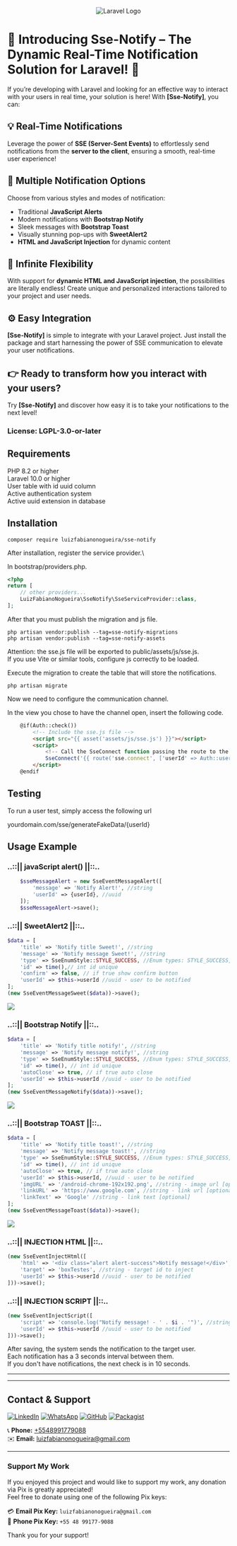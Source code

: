 <p align="center"><img src="src/Assets/img/laravel.jpg" alt="Laravel Logo"></p>


# 🚀 Introducing Sse-Notify – The Dynamic Real-Time Notification Solution for Laravel! 🎉

If you’re developing with Laravel and looking for an effective way to interact with your users in real time, your solution is here! With **[Sse-Notify]**, you can:

## 💡 Real-Time Notifications
Leverage the power of **SSE (Server-Sent Events)** to effortlessly send notifications from the **server to the client**, ensuring a smooth, real-time user experience!

## 🔔 Multiple Notification Options
Choose from various styles and modes of notification:
- Traditional **JavaScript Alerts**
- Modern notifications with **Bootstrap Notify**
- Sleek messages with **Bootstrap Toast**
- Visually stunning pop-ups with **SweetAlert2**
- **HTML and JavaScript Injection** for dynamic content

## 🎯 Infinite Flexibility
With support for **dynamic HTML and JavaScript injection**, the possibilities are literally endless! Create unique and personalized interactions tailored to your project and user needs.

## ⚙️ Easy Integration
**[Sse-Notify]** is simple to integrate with your Laravel project. Just install the package and start harnessing the power of SSE communication to elevate your user notifications.

## 👉 Ready to transform how you interact with your users?
Try **[Sse-Notify]** and discover how easy it is to take your notifications to the next level!

### License: LGPL-3.0-or-later

## Requirements
PHP 8.2 or higher \
Laravel 10.0 or higher \
User table with id uuid column \
Active authentication system \
Active uuid extension in database

## Installation

```shell
composer require luizfabianonogueira/sse-notify
```

After installation, register the service provider.\

In bootstrap/providers.php.
```php
<?php
return [
    // other providers...
    LuizFabianoNogueira\SseNotify\SseServiceProvider::class, 
];
```
After that you must publish the migration and js file.

```shell    
php artisan vendor:publish --tag=sse-notify-migrations
php artisan vendor:publish --tag=sse-notify-assets
```
Attention: the sse.js file will be exported to public/assets/js/sse.js. \
If you use Vite or similar tools, configure js correctly to be loaded.

Execute the migration to create the table that will store the notifications.

```shell    
php artisan migrate
```

Now we need to configure the communication channel. 

In the view you chose to have the channel open, insert the following code.

```html
    @if(Auth::check())
        <!-- Include the sse.js file -->
        <script src="{{ asset('assets/js/sse.js') }}"></script>
        <script>
            <!-- Call the SseConnect function passing the route to the connection -->
            SseConnect('{{ route('sse.connect', ['userId' => Auth::user()->id]) }}');
        </script>
    @endif
```

## Testing
To run a user test, simply access the following url

yourdomain.com/sse/generateFakeData/{userId}

## Usage Example

### ..::|| javaScript alert() ||::..

```php
    $sseMessageAlert = new SseEventMessageAlert([
        'message' => 'Notify Alert!', //string
        'userId' => {userId}, //uuid
    ]);
    $sseMessageAlert->save();
```

### ..::|| SweetAlert2 ||::..
```php
$data = [
    'title' => 'Notify title Sweet!', //string
    'message' => 'Notify message Sweet!', //string
    'type' => SseEnumStyle::STYLE_SUCCESS, //Enum types: STYLE_SUCCESS, STYLE_ERROR, STYLE_WARNING, STYLE_INFO
    'id' => time(),// int id unique
    'confirm' => false, // if true show confirm button
    'userId' => $this->userId //uuid - user to be notified
];
(new SseEventMessageSweet($data))->save();
```
<img src="src/Assets/img/sweetalert.png">

### ..::|| Bootstrap Notify ||::..
```php
$data = [
    'title' => 'Notify title notify!', //string
    'message' => 'Notify message notify!', //string
    'type' => SseEnumStyle::STYLE_SUCCESS, //Enum types: STYLE_SUCCESS, STYLE_ERROR, STYLE_WARNING, STYLE_INFO
    'id' => time(), // int id unique
    'autoClose' => true, // if true auto close
    'userId' => $this->userId //uuid - user to be notified
];
(new SseEventMessageNotify($data))->save();
```
<img src="src/Assets/img/bootstrap.png">

### ..::|| Bootstrap TOAST ||::..
```php
$data = [
    'title' => 'Notify title toast!', //string
    'message' => 'Notify message toast!', //string   
    'type' => SseEnumStyle::STYLE_SUCCESS, //Enum types: STYLE_SUCCESS, STYLE_ERROR, STYLE_WARNING, STYLE_INFO
    'id' => time(), // int id unique
    'autoClose' => true, // if true auto close
    'userId' => $this->userId, //uuid - user to be notified
    'imgURL' => '/android-chrome-192x192.png', //string - image url [optional]
    'linkURL' => 'https://www.google.com', //string - link url [optional]
    'linkText' => 'Google' //string - link text [optional]
];
(new SseEventMessageToast($data))->save();
```
<img src="src/Assets/img/toast.png">

### ..::|| INJECTION HTML ||::..
```php
(new SseEventInjectHtml([
    'html' => '<div class="alert alert-success">Notify message!</div>', //string - html to be injected 
    'target' => 'boxTestes', //string - target id to inject
    'userId' => $this->userId //uuid - user to be notified
]))->save();
```

### ..::|| INJECTION SCRIPT ||::..
```php
(new SseEventInjectScript([
    'script' => 'console.log("Notify message! - ' . $i . '")', //string - script to be injected
    'userId' => $this->userId //uuid - user to be notified
]))->save();
```

After saving, the system sends the notification to the target user. \
Each notification has a 3 seconds interval between them. \
If you don't have notifications, the next check is in 10 seconds.


___
___

## Contact & Support

[![LinkedIn](https://img.shields.io/badge/LinkedIn-000?style=for-the-badge&logo=linkedin&logoColor=white)](https://www.linkedin.com/in/luiz-fabiano-nogueira-b20875170/)
[![WhatsApp](https://img.shields.io/badge/WhatsApp-000?style=for-the-badge&logo=whatsapp&logoColor=white)](https://api.whatsapp.com/send?phone=5548991779088)
[![GitHub](https://img.shields.io/badge/GitHub-000?style=for-the-badge&logo=github&logoColor=white)](https://github.com/LuizFabianoNogueira)
[![Packagist](https://img.shields.io/badge/Packagist-000?style=for-the-badge&logo=packagist&logoColor=white)](https://packagist.org/packages/luizfabianonogueira/)

📞 **Phone:** [+5548991779088](tel:+5548991779088)  
✉️ **Email:** [luizfabianonogueira@gmail.com](mailto:luizfabianonogueira@gmail.com)

---

### Support My Work

If you enjoyed this project and would like to support my work, any donation via Pix is greatly appreciated!  
Feel free to donate using one of the following Pix keys:

💳 **Email Pix Key:** `luizfabianonogueira@gmail.com`  
📱 **Phone Pix Key:** `+55 48 99177-9088`

Thank you for your support!

